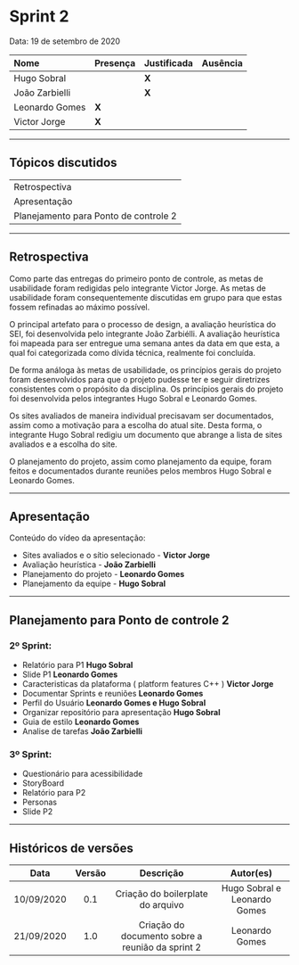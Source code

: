# Sprint 2

Data: 19 de setembro de 2020

| Nome           | Presença | Justificada | Ausência |
| :------------- | :------- | :---------- | :------- |
| Hugo Sobral    |          | **X**       |          |
| João Zarbielli |          | **X**       |          |
| Leonardo Gomes | **X**    |             |          |
| Victor Jorge   | **X**    |             |          |

---

## Tópicos discutidos

|                                       |
| :------------------------------------ |
| Retrospectiva                         |
| Apresentação                          |
| Planejamento para Ponto de controle 2 |

---

## Retrospectiva

Como parte das entregas do primeiro ponto de controle, as metas de usabilidade foram redigidas pelo integrante Victor Jorge. As metas de usabilidade foram consequentemente discutidas em grupo para que estas fossem refinadas ao máximo possível.

O principal artefato para o processo de design, a avaliação heurística do SEI, foi desenvolvida pelo integrante João Zarbiélli. A avaliação heurística foi mapeada para ser entregue uma semana antes da data em que esta, a qual foi categorizada como dívida técnica, realmente foi concluída.

De forma análoga às metas de usabilidade, os princípios gerais do projeto foram desenvolvidos para que o projeto pudesse ter e seguir diretrizes consistentes com o propósito da disciplina. Os princípios gerais do projeto foi desenvolvida pelos integrantes Hugo Sobral e Leonardo Gomes.

Os sites avaliados de maneira individual precisavam ser documentados, assim como a motivação para a escolha do atual site. Desta forma, o integrante Hugo Sobral redigiu um documento que abrange a lista de sites avaliados e a escolha do site.

O planejamento do projeto, assim como planejamento da equipe, foram feitos e documentados durante reuniões pelos membros Hugo Sobral e Leonardo Gomes.

---

## Apresentação

Conteúdo do vídeo da apresentação:

- Sites avaliados e o sítio selecionado - **Victor Jorge**
- Avaliação heurística - **João Zarbielli**
- Planejamento do projeto - **Leonardo Gomes**
- Planejamento da equipe - **Hugo Sobral**

---

## Planejamento para Ponto de controle 2

### 2º Sprint:

- Relatório para P1 **Hugo Sobral**
- Slide P1 **Leonardo Gomes**
- Caracteristicas da plataforma ( platform features C++ ) **Victor Jorge**
- Documentar Sprints e reuniões **Leonardo Gomes**
- Perfil do Usuário **Leonardo Gomes e Hugo Sobral**
- Organizar repositório para apresentação **Hugo Sobral**
- Guia de estilo **Leonardo Gomes**
- Analise de tarefas **João Zarbielli**

### 3º Sprint:

- Questionário para acessibilidade
- StoryBoard
- Relatório para P2
- Personas
- Slide P2

---

## Históricos de versões

|    Data    | Versão |                    Descrição                     |          Autor(es)           |
| :--------: | :----: | :----------------------------------------------: | :--------------------------: |
| 10/09/2020 |  0.1   |        Criação do boilerplate do arquivo         | Hugo Sobral e Leonardo Gomes |
| 21/09/2020 |  1.0   | Criação do documento sobre a reunião da sprint 2 |        Leonardo Gomes        |
